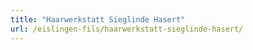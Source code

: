 ```yaml
---
title: "Haarwerkstatt Sieglinde Hasert"
url: /eislingen-fils/haarwerkstatt-sieglinde-hasert/
---
```


